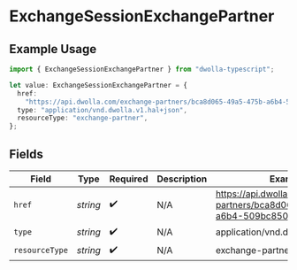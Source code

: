 # ExchangeSessionExchangePartner

## Example Usage

```typescript
import { ExchangeSessionExchangePartner } from "dwolla-typescript";

let value: ExchangeSessionExchangePartner = {
  href:
    "https://api.dwolla.com/exchange-partners/bca8d065-49a5-475b-a6b4-509bc8504d22",
  type: "application/vnd.dwolla.v1.hal+json",
  resourceType: "exchange-partner",
};
```

## Fields

| Field                                                                         | Type                                                                          | Required                                                                      | Description                                                                   | Example                                                                       |
| ----------------------------------------------------------------------------- | ----------------------------------------------------------------------------- | ----------------------------------------------------------------------------- | ----------------------------------------------------------------------------- | ----------------------------------------------------------------------------- |
| `href`                                                                        | *string*                                                                      | :heavy_check_mark:                                                            | N/A                                                                           | https://api.dwolla.com/exchange-partners/bca8d065-49a5-475b-a6b4-509bc8504d22 |
| `type`                                                                        | *string*                                                                      | :heavy_check_mark:                                                            | N/A                                                                           | application/vnd.dwolla.v1.hal+json                                            |
| `resourceType`                                                                | *string*                                                                      | :heavy_check_mark:                                                            | N/A                                                                           | exchange-partner                                                              |